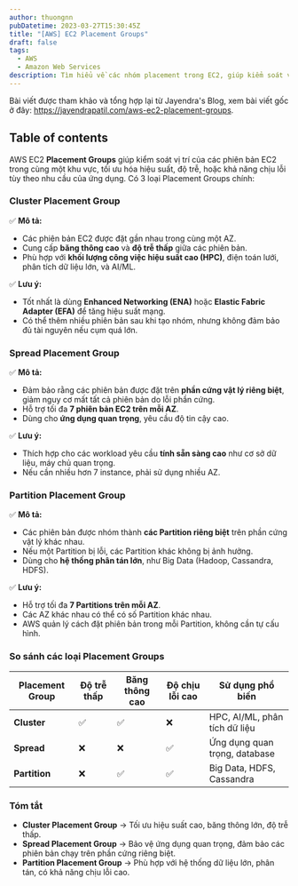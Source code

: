 ```yaml
---
author: thuongnn
pubDatetime: 2023-03-27T15:30:45Z
title: "[AWS] EC2 Placement Groups"
draft: false
tags:
  - AWS
  - Amazon Web Services
description: Tìm hiểu về các nhóm placement trong EC2, giúp kiểm soát vị trí vật lý của các instance.
---
```


Bài viết được tham khảo và tổng hợp lại từ Jayendra's Blog, xem bài viết gốc ở đây: https://jayendrapatil.com/aws-ec2-placement-groups.

## Table of contents

AWS EC2 **Placement Groups** giúp kiểm soát vị trí của các phiên bản EC2 trong cùng một khu vực, tối ưu hóa hiệu suất, độ trễ, hoặc khả năng chịu lỗi tùy theo nhu cầu của ứng dụng. Có 3 loại Placement Groups chính:

### **Cluster Placement Group**

✅ **Mô tả:**

- Các phiên bản EC2 được đặt gần nhau trong cùng một AZ.
- Cung cấp **băng thông cao** và **độ trễ thấp** giữa các phiên bản.
- Phù hợp với **khối lượng công việc hiệu suất cao (HPC)**, điện toán lưới, phân tích dữ liệu lớn, và AI/ML.

✅ **Lưu ý:**

- Tốt nhất là dùng **Enhanced Networking (ENA)** hoặc **Elastic Fabric Adapter (EFA)** để tăng hiệu suất mạng.
- Có thể thêm nhiều phiên bản sau khi tạo nhóm, nhưng không đảm bảo đủ tài nguyên nếu cụm quá lớn.

### **Spread Placement Group**

✅ **Mô tả:**

- Đảm bảo rằng các phiên bản được đặt trên **phần cứng vật lý riêng biệt**, giảm nguy cơ mất tất cả phiên bản do lỗi phần cứng.
- Hỗ trợ tối đa **7 phiên bản EC2 trên mỗi AZ**.
- Dùng cho **ứng dụng quan trọng**, yêu cầu độ tin cậy cao.

✅ **Lưu ý:**

- Thích hợp cho các workload yêu cầu **tính sẵn sàng cao** như cơ sở dữ liệu, máy chủ quan trọng.
- Nếu cần nhiều hơn 7 instance, phải sử dụng nhiều AZ.

### **Partition Placement Group**

✅ **Mô tả:**

- Các phiên bản được nhóm thành **các Partition riêng biệt** trên phần cứng vật lý khác nhau.
- Nếu một Partition bị lỗi, các Partition khác không bị ảnh hưởng.
- Dùng cho **hệ thống phân tán lớn**, như Big Data (Hadoop, Cassandra, HDFS).

✅ **Lưu ý:**

- Hỗ trợ tối đa **7 Partitions trên mỗi AZ**.
- Các AZ khác nhau có thể có số Partition khác nhau.
- AWS quản lý cách đặt phiên bản trong mỗi Partition, không cần tự cấu hình.

### **So sánh các loại Placement Groups**

| Placement Group | Độ trễ thấp | Băng thông cao | Độ chịu lỗi cao | Sử dụng phổ biến              |
| --------------- | ----------- | -------------- | --------------- | ----------------------------- |
| **Cluster**     | ✅          | ✅             | ❌              | HPC, AI/ML, phân tích dữ liệu |
| **Spread**      | ❌          | ❌             | ✅              | Ứng dụng quan trọng, database |
| **Partition**   | ❌          | ✅             | ✅              | Big Data, HDFS, Cassandra     |

### **Tóm tắt**

- **Cluster Placement Group** → Tối ưu hiệu suất cao, băng thông lớn, độ trễ thấp.
- **Spread Placement Group** → Bảo vệ ứng dụng quan trọng, đảm bảo các phiên bản chạy trên phần cứng riêng biệt.
- **Partition Placement Group** → Phù hợp với hệ thống dữ liệu lớn, phân tán, có khả năng chịu lỗi cao.
